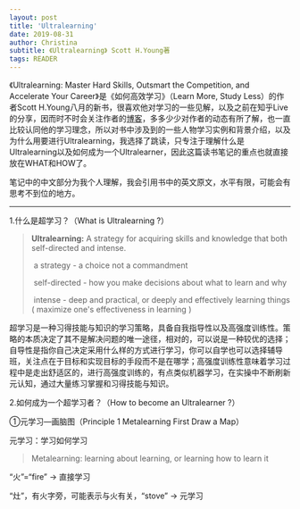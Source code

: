 ```yaml
---
layout: post
title: 'Ultralearning'
date: 2019-08-31
author: Christina
subtitle: 《Ultralearning》 Scott H.Young著
tags: READER
---
```


 《Ultralearning: Master Hard Skills, Outsmart the Competition, and Accelerate Your Career》是《如何高效学习》（Learn More, Study Less）的作者Scott H.Young八月的新书，很喜欢他对学习的一些见解，以及之前在知乎Live的分享，因而时不时会关注作者的[博客](https://www.scotthyoung.com/blog/)，多多少少对作者的动态有所了解，也一直比较认同他的学习理念，所以对书中涉及到的一些人物学习实例和背景介绍，以及为什么用要进行Ultralearning，我选择了跳读，只专注于理解什么是Ultralearning以及如何成为一个Ultralearner，因此这篇读书笔记的重点也就直接放在WHAT和HOW了。

笔记中的中文部分为我个人理解，我会引用书中的英文原文，水平有限，可能会有思考不到位的地方。

---

1.什么是超学习？（What is Ultralearning ?）

> **Ultralearning:** A strategy for acquiring skills and knowledge that both self-directed and intense.
>
> ​      a strategy - a choice not a commandment
>
> ​      self-directed - how you make decisions about what to learn and why
>
> ​      intense - deep and practical, or deeply and effectively learning things ( maximize one's effectiveness in learning )

超学习是一种习得技能与知识的学习策略，具备自我指导性以及高强度训练性。策略的本质决定了其不是解决问题的唯一途径，相对的，可以说是一种较优的选择；自导性是指你自己决定采用什么样的方式进行学习，你可以自学也可以选择辅导班，关注点在于目标和实现目标的手段而不是在哪学；高强度训练性意味着学习过程中是走出舒适区的，进行高强度训练的，有点类似机器学习，在实操中不断刷新元认知，通过大量练习掌握和习得技能与知识。

2.如何成为一个超学习者？（How to become an Ultralearner ?）

①元学习—画脑图（Principle 1 Metalearning First Draw a Map）

元学习：学习如何学习

> Metalearning: learning about learning, or learning how to learn it

“火”=“fire” → 直接学习

“灶”，有火字旁，可能表示与火有关，“stove” → 元学习